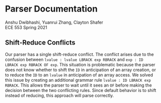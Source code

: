 # Parser Documentation
Anshu Dwibhashi, Yuanrui Zhang, Clayton Shafer  
ECE 553 Spring 2021

## Shift-Reduce Conflicts
Our parser has a single shift-reduce conflict. The conflict arises due to the confusion between `lvalue : lvalue LBRACK exp RBRACK` and `exp : ID LBRACK exp RBRACK OF exp`. This situation is problematic because the parser does not know whether to shift the `ID` in anticipation of an array creation, or to reduce the `ID` to an `lvalue` in anticipation of an array access. We solved this issue by creating an additional grammar rule `lvalue : ID LBRACK exp RBRACK`. This allows the parser to wait until it sees an `OF` before making the decision between the two conflicting rules. Since default behavior is to shift instead of reducing, this approach will parse correctly.
